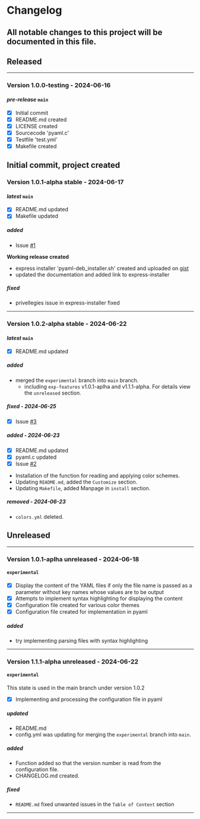# Changelog
All notable changes to this project will be documented in this file.
---

## Released
---

### Version 1.0.0-testing - 2024-06-16
#### ***pre-release*** `main`
- [X] Initial commit
- [X] README.md created
- [X] LICENSE created
- [X] Sourcecode 'pyaml.c'
- [X] Testfile 'test.yml'
- [X] Makefile created

Initial commit, project created
---

### Version 1.0.1-alpha stable - 2024-06-17
#### ***latest*** `main`
- [X] README.md updated
- [X] Makefile updated

##### added
- Issue [#1](https://github.com/AntiSecTech/pyaml/issues/1)

**Working release created**
- express installer 'pyaml-deb_installer.sh' created and uploaded on [gist](https://gist.github.com/AntiSecTech/79d34b3e5e049d37323c3267d136a4d5)
- updated the documentation and added link to express-installer

##### fixed
- privellegies issue in express-installer fixed
---

### Version 1.0.2-alpha stable - 2024-06-22
#### ***latest*** `main`
- [X] README.md updated

##### added
 - merged the `experimental` branch into `main` branch.
   - including `exp-features` v1.0.1-aplha and v1.1.1-alpha.
     For details view the `unreleased` section.

##### fixed - 2024-06-25
- [X] Issue [#3](https://github.com/AntiSecTech/pyaml/issues/3)

##### added - 2024-06-23
- [X] README.md updated
- [X] pyaml.c updated
- [X] Issue [#2](https://github.com/AntiSecTech/pyaml/issues/2)

 - Installation of the function for reading and applying color schemes.
 - Updating `README.md`, added the `Customize` section.
 - Updating `Makefile`, added Manpage in `install` section.

##### removed - 2024-06-23
 - `colors.yml` deleted.

## Unreleased
---

### Version 1.0.1-aplha unreleased - 2024-06-18
#### `experimental`

- [X] Display the content of the YAML files if only the file name is passed as a parameter without key names whose values are to be output
- [X] Attempts to implement syntax highlighting for displaying the content
- [X] Configuration file created for various color themes
- [X] Configuration file created for implementation in pyaml

##### added
 - try implementing parsing files with syntax highlighting
---

### Version 1.1.1-alpha unreleased - 2024-06-22
#### `experimental`

This state is used in the main branch under version 1.0.2

- [X] Implementing and processing the configuration file in pyaml

##### updated
 - README.md
 - config.yml was updating for merging the `experimental` branch into `main`.

##### added
 - Function added so that the version number is read from the configuration file.
 - CHANGELOG.md created.

##### fixed
 - `README.md` fixed unwanted issues in the `Table of Content` section
---
